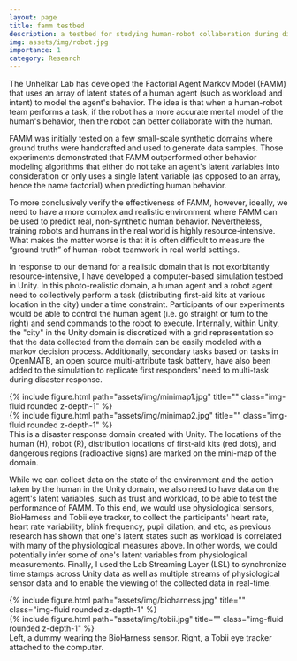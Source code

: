 ```yaml
---
layout: page
title: famm testbed
description: a testbed for studying human-robot collaboration during disaster response
img: assets/img/robot.jpg
importance: 1
category: Research
---
```


The Unhelkar Lab has developed the Factorial Agent Markov Model (FAMM) that uses an array of latent states of a human agent (such as workload and intent) to model the agent's behavior. The idea is that when a human-robot team performs a task, if the robot has a more accurate mental model of the human's behavior, then the robot can better collaborate with the human.

FAMM was initially tested on a few small-scale synthetic domains where ground truths were handcrafted and used to generate data samples. Those experiments demonstrated that FAMM outperformed other behavior modeling algorithms that either do not take an agent's latent variables into consideration or only uses a single latent variable (as opposed to an array, hence the name factorial) when predicting human behavior.

To more conclusively verify the effectiveness of FAMM, however, ideally, we need to have a more complex and realistic environment where FAMM can be used to predict real, non-synthetic human behavior. Nevertheless, training robots and humans in the real world is highly resource-intensive. What makes the matter worse is that it is often difficult to measure the “ground truth” of human-robot teamwork in real world settings.

In response to our demand for a realistic domain that is not exorbitantly resource-intensive, I have developed a computer-based simulation testbed in Unity. In this photo-realistic domain, a human agent and a robot agent need to collectively perform a task (distributing first-aid kits at various location in the city) under a time constraint. Participants of our experiments would be able to control the human agent (i.e. go straight or turn to the right) and send commands to the robot to execute. Internally, within Unity, the "city" in the Unity domain is discretized with a grid representation so that the data collected from the domain can be easily modeled with a markov decision process. Additionally, secondary tasks based on tasks in OpenMATB, an open source multi-attribute task battery, have also been added to the simulation to replicate first responders' need to multi-task during disaster response.

<div class="row">
    <div class="col-sm-8 mt-3 mt-md-0">
        {% include figure.html path="assets/img/minimap1.jpg" title="" class="img-fluid rounded z-depth-1" %}
    </div>
    <div class="col-sm-4 mt-3 mt-md-0">
        {% include figure.html path="assets/img/minimap2.jpg" title="" class="img-fluid rounded z-depth-1" %}
    </div>
</div>
<div class="caption">
    This is a disaster response domain created with Unity. The locations of the human (H), robot (R), distribution locations of first-aid kits (red dots), and dangerous regions (radioactive signs) are marked on the mini-map of the domain.
</div>

While we can collect data on the state of the environment and the action taken by the human in the Unity domain, we also need to have data on the agent's latent variables, such as trust and workload, to be able to test the performance of FAMM. To this end, we would use physiological sensors, BioHarness and Tobii eye tracker, to collect the participants' heart rate, heart rate variability, blink frequency, pupil dilation, and etc, as previous research has shown that one's latent states such as workload is correlated with many of the physiological measures above. In other words, we could potentially infer some of one's latent variables from physiological measurements. Finally, I used the Lab Streaming Layer (LSL) to synchronize time stamps across Unity data as well as multiple streams of physiological sensor data and to enable the viewing of the collected data in real-time.

<div class="row">
    <div class="col-sm-6 mt-3 mt-md-0">
        {% include figure.html path="assets/img/bioharness.jpg" title="" class="img-fluid rounded z-depth-1" %}
    </div>
    <div class="col-sm-6 mt-3 mt-md-0">
        {% include figure.html path="assets/img/tobii.jpg" title="" class="img-fluid rounded z-depth-1" %}
    </div>
</div>
<div class="caption">
    Left, a dummy wearing the BioHarness sensor. Right, a Tobii eye tracker attached to the computer.
</div>
